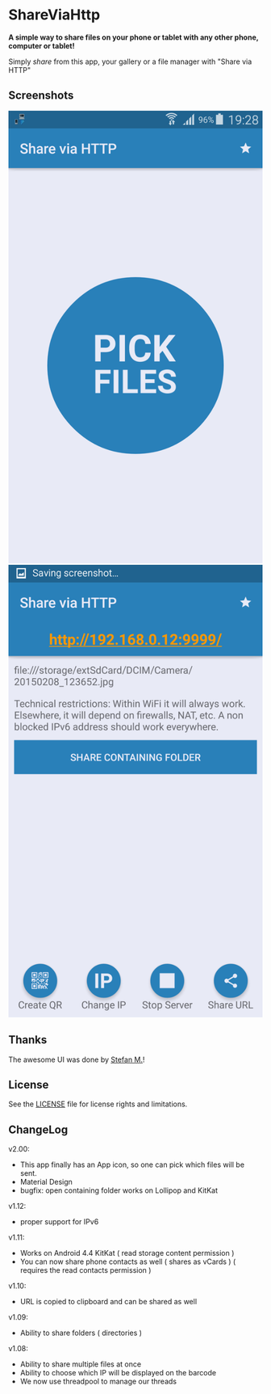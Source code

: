 # ShareViaHttp

**A simple way to share files on your phone or tablet with any other phone, computer or tablet!**

Simply *share* from this app, your gallery or a file manager with "Share via HTTP"

## Screenshots

![Screenshot 1](GooglePlay/screen0.png)
![Screenshot 2](GooglePlay/screen3.png)


## Thanks

The awesome UI was done by <a href="https://github.com/StefMa">Stefan M.</a>!

## License
See the [LICENSE](LICENSE.md) file for license rights and limitations.


## ChangeLog

v2.00:
- This app finally has an App icon, so one can pick which files will be sent.
- Material Design
- bugfix: open containing folder works on Lollipop and KitKat

v1.12:
- proper support for IPv6

v1.11:
- Works on Android 4.4 KitKat ( read storage content permission )
- You can now share phone contacts as well ( shares as vCards )  ( requires the read contacts permission )

v1.10:
- URL is copied to clipboard and can be shared as well

v1.09:
- Ability to share folders ( directories )

v1.08:
- Ability to share multiple files at once
- Ability to choose which IP will be displayed on the barcode
- We now use threadpool to manage our threads
